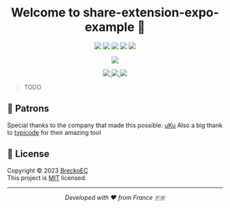 <h1 align="center">Welcome to share-extension-expo-example 👋</h1>

<p align="center">
  <img src="https://img.shields.io/github/package-json/v/BreckoEC/share-extension-expo-example?label=Version&logo=github" />
  <img src="https://img.shields.io/github/release-date/BreckoEC/share-extension-expo-example?label=Released&logo=github" />
  <img src="https://img.shields.io/github/license/BreckoEC/share-extension-expo-example?label=Licence&logo=github" />
  <img src="https://img.shields.io/github/issues/BreckoEC/share-extension-expo-example?label=Issues&logo=github" />
  <img src="https://img.shields.io/github/issues-pr/BreckoEC/share-extension-expo-example?label=Pull%20Requests&logo=github" />
</p>

<p align="center">
  <img src="https://img.shields.io/badge/Platform-iOS-violet?logo=apple" />
</p>

<p align="center">
  <a href="https://www.linkedin.com/in/etiennecunin/">
    <img src="https://img.shields.io/badge/LinkedIn-Freelance-green.svg?logo=linkedin" />
  </a>
  <a href="https://paypal.me/BreckoEC">
    <img src="https://img.shields.io/badge/PayPal-donate-00457c.svg?logo=paypal" />
  </a>
  <a href="https://ko-fi.com/A0A4J36YF">
    <img src="https://img.shields.io/badge/Ko--fi-donate-red?logo=kofi" />
  </a>
</p>

> TODO

## 🙏 Patrons

Special thanks to the company that made this possible: [uKu](https://github.com/ukuteam)
Also a big thank to [typicode](https://github.com/typicode/jsonplaceholder) for their amazing tool

## 📝 License

Copyright © 2023 [BreckoEC](https://github.com/BreckoEC/
)<br />
This project is [MIT](https://github.com/BreckoEC/share-extension-expo-example/blob/main/LICENSE) licensed.

<hr>
<p align="center"><i>Developed with ❤️ from France 🇫🇷</i></p>
